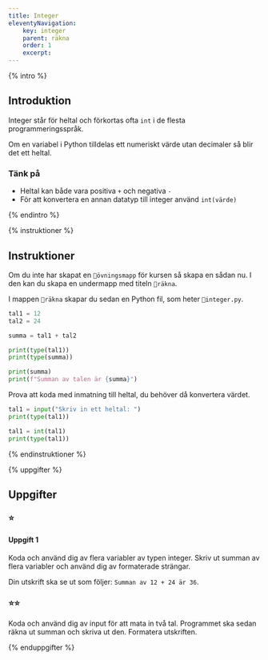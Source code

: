 ```yaml
---
title: Integer
eleventyNavigation:
    key: integer
    parent: räkna
    order: 1
    excerpt: 
---
```


{% intro %}

## Introduktion

Integer står för heltal och förkortas ofta ```int``` i de flesta programmeringsspråk.

Om en variabel i Python tilldelas ett numeriskt värde utan decimaler så blir det ett heltal.

### Tänk på

- Heltal kan både vara positiva ```+``` och negativa ```-```
- För att konvertera en annan datatyp till integer använd ```int(värde)```

{% endintro %}

{% instruktioner %}

## Instruktioner

Om du inte har skapat en ```📁övningsmapp``` för kursen så skapa en sådan nu.
I den kan du skapa en undermapp med titeln ```📁räkna```.

I mappen ```📁räkna``` skapar du sedan en Python fil, som heter ```📄integer.py```.

```python
tal1 = 12
tal2 = 24

summa = tal1 + tal2

print(type(tal1))
print(type(summa))

print(summa)
print(f"Summan av talen är {summa}")
```

Prova att koda med inmatning till heltal, du behöver då konvertera värdet.

```python
tal1 = input("Skriv in ett heltal: ")
print(type(tal1))

tal1 = int(tal1)
print(type(tal1))
```

{% endinstruktioner %}

{% uppgifter %}

## Uppgifter
### ⭐
#### Uppgift 1

Koda och använd dig av flera variabler av typen integer.
Skriv ut summan av flera variabler och använd dig av formaterade strängar.

Din utskrift ska se ut som följer: ```Summan av 12 + 24 är 36```.

### ⭐⭐

Koda och använd dig av input för att mata in två tal.
Programmet ska sedan räkna ut summan och skriva ut den.
Formatera utskriften.

{% enduppgifter %}